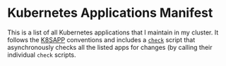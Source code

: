 # Kubernetes Applications Manifest

This is a list of all Kubernetes applications that I maintain in my
cluster. It follows the [K8SAPP] conventions and includes a [`check`]
script that asynchronously checks all the listed apps for changes (by
calling their individual `check` scripts.

[K8SAPP]: https://github.com/rwxrob/k8sapp
[`check`]: ./check
